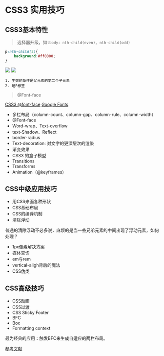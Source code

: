 # CSS3 实用技巧

## CSS3基本特性

> 选择器升级，如`tbody: nth-child(even), nth-child(odd)`

```css
p:nth-child(2){
    background:#ff0000;
}
```

![](CSS/img/SC.png)
![](CSS/img/hshs.png)

    1. 生效的条件是父元素的第二个子元素
    2. 是P标签

> @Font-face

[CSS3 @font-face](http://www.w3cplus.com/content/css3-font-face)
[Google Fonts](https://fonts.google.com)

- 多栏布局（column-count、column-gap、column-rule、column-width）
- @Font-face
- Word-wrap、Text-overflow
- text-Shadow、Reflect
- border-radius
- Text-decoration: 对文字的更深层次的渲染
- 渐变效果
- CSS3 的盒子模型
- Transitions
- Transforms
- Animation（@keyframes）

## CSS中级应用技巧

- 用CSS来画各种形状
- CSS基础布局
- CSS的编译机制
- 清除浮动

普通的清除浮动不必多说，麻烦的是当一些兄弟元素的中间出现了浮动元素，如何处理？

- 1px像素解决方案
- 媒体查询
- em与rem
- vertical-aligh背后的魔法
- CSS伪类

## CSS高级技巧

- CSS动画
- CSS过渡
- CSS Sticky Footer
- BFC
- Box
- Formatting context

最为经典的应用：触发BFC来生成自适应的两栏布局。

[参考文献](http://www.cnblogs.com/lhb25/p/inside-block-formatting-ontext.html)




